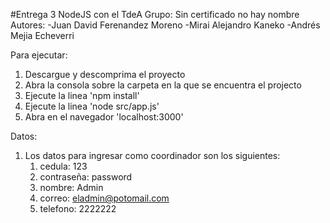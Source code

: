 #Entrega 3 NodeJS con el TdeA
Grupo: Sin certificado no hay nombre
Autores:
-Juan David Ferenandez Moreno
-Mirai Alejandro Kaneko
-Andrés Mejia Echeverri 

Para ejecutar:
1. Descargue y descomprima el proyecto
2. Abra la consola sobre la carpeta en la que se encuentra el projecto
3. Ejecute la linea 'npm install'
4. Ejecute la linea 'node src/app.js'
5. Abra en el navegador 'localhost:3000'

Datos:
1. Los datos para ingresar como coordinador son los siguientes:
    1. cedula: 123
    2. contraseña: password
    3. nombre: Admin
    4. correo: eladmin@potomail.com
    5. telefono: 2222222
